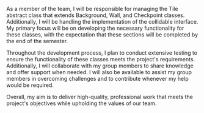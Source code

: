 As a member of the team, I will be responsible for managing the Tile abstract class that extends Background, 
Wall, and Checkpoint classes. Additionally, I will be handling the implementation of the collidable interface.
My primary focus will be on developing the necessary functionality for these classes, with the expectation that
these sections will be completed by the end of the semester.

Throughout the development process, I plan to conduct extensive testing to ensure the functionality of these classes 
meets the project's requirements. Additionally, I will collaborate with my group members to share knowledge and offer 
support when needed. I will also be available to assist my group members in overcoming challenges and to contribute 
whenever my help would be required.

Overall, my aim is to deliver high-quality, professional work that meets the project's objectives while upholding 
the values of our team.



